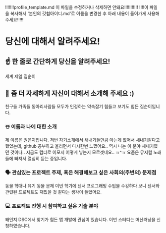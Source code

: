 !!!!!!!profile_template.md 이 파일을 수정하거나 삭제하면 안돼요!!!!!!!!!!!
!!!!이 파일을 복사해서 '본인의 깃헙아이디.md'로 이름을 변경한 후 아래 내용이 들어가게 사용해주세요!!!!!

# 당신에 대해서 알려주세요!

## ☝️ 한 줄로 간단하게 당신을 알려주세요!
세계 제일 집순이

## 🙌 좀 더 자세하게 자신이 대해서 소개해 주세요 :)
친구들 가족들 동아리사람들 모두가 인정하는 약속잡기 힘들고 보기도 힘든 집순이입니다.

### ☃️ 이름과 나에 대한 소개
제 이름은 권은지입니다.
저번 자기소개에서 새내기들만큼 아는게 없어서 새내기같다고 했었는데, github 공부하고 올리면서 다시한번 느꼈어요..
역시 나는 이 분야 새내기였던 것이다..
지금도 컴터로 이모지 어떻게 넣는지 모르겟네요.. ㅠ^ㅠ
요즘은 뮤지컬 노래들에 빠져서 열심히 듣는 중입니다.

### 🗣 관심있는 프로젝트 주제, 혹은 해결해보고 싶은 사회의(주변의) 문제점
동물 학대나 유기 동물 문제
이번 학기에 센서 프로그래밍 수업을 수강하다 보니 센서와 관련된 프로젝트도 재밌을 것 같다는 생각이 들었어요.

### 💻 프로젝트 진행 시 참여하고 싶은 기술 분야
왜인지 DSC에서 찾기가 힘든 앱 개발에 관심이 있습니다.
이번 스터디는 머신러닝을 신청하였습니다.
